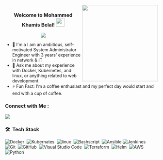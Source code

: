 
<img width="250" align="right" src="https://c.tenor.com/_DOBjnGspYAAAAAM/code-coding.gif">

<h3 align="center">
  Welcome to Mohammed Khamis Belal!
  <img src="https://media.giphy.com/media/hvRJCLFzcasrR4ia7z/giphy.gif" width="28">
</h3>

<!-- Typing SVG by DenverCoder1 - https://github.com/DenverCoder1/readme-typing-svg -->
<p align="center">
  <a href="https://github.com/DenverCoder1/readme-typing-svg"><img src="https://readme-typing-svg.herokuapp.com/?lines=Junior-DeVops%20Engineer;Always%20learning%20new%20things&font=Fira%20Code&center=true&width=440&height=45&color=f75c7e&vCenter=true&size=22"></a>
</p> 

- 🏢 I'm a I am an ambitious, self-motivated System Administrator Engineer with 3 years' experience in network & IT
- 💬 Ask me about my experience with Docker, Kubernetes, and linux, or anything related to web development.
- ⚡ Fun Fact: I'm a coffee enthusiast and my perfect day would start and end with a cup of coffee.


### Connect with Me :

<a href="https://linkedin.com/in/mohammed-khamis-belal-b4b749198/" target="_blank"><img src="https://img.shields.io/badge/-Mohammed khamis Belal %20-0077B5?style=for-the-badge&logo=Linkedin&logoColor=white"/></a>
### 🛠 &nbsp;Tech Stack
![Docker](https://img.shields.io/badge/-Docker-05122A?style=flat&logo=javascript)&nbsp;
![Kubernates](https://img.shields.io/badge/-Kubernates-05122A?style=flat&logo=bootstrap&logoColor=563D7C)&nbsp;
![linux](https://img.shields.io/badge/-linux-05122A?style=flat&logo=HTML5)&nbsp;
![Bashscript](https://img.shields.io/badge/-Bashscript-05122A?style=flat&logo=CSS3&logoColor=1572B6)&nbsp;
![Ansible](https://img.shields.io/badge/-Ansible-05122A?style=flat&logo=react)
![Jenkines](https://img.shields.io/badge/-Jenkines-05122A?style=flat&logo=node.js&logoColor=339933)&nbsp;
![Git](https://img.shields.io/badge/-Git-05122A?style=flat&logo=git)&nbsp;
![GitHub](https://img.shields.io/badge/-GitHub-05122A?style=flat&logo=github)&nbsp;
![Visual Studio Code](https://img.shields.io/badge/-Visual%20Studio%20Code-05122A?style=flat&logo=visual-studio-code&logoColor=007ACC)&nbsp;
![Terraform](https://img.shields.io/badge/-Terraform-05122A?style=flat&logo=sass)&nbsp;
![Helm](https://img.shields.io/badge/-Helm-05122A?style=flat&logo=GraphQL)&nbsp;
![AWS](https://img.shields.io/badge/-AWS-05122A?style=flat&logo=MongoDB)&nbsp;
![Python](https://img.shields.io/badge/-Python%20-05122A?style=flat&logo=python)&nbsp;

